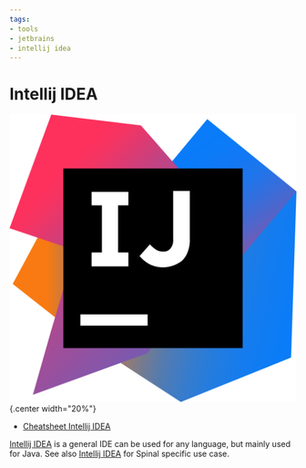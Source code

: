 ```yaml
---
tags:
- tools
- jetbrains
- intellij idea
---
```

#  Intellij IDEA

![](img/intellij_idea.svg){.center width="20%"}

- [Cheatsheet Intellij IDEA](docs/IntelliJIDEA_ReferenceCard.pdf)

[Intellij IDEA](https://www.jetbrains.com/idea/) is a general IDE can be used for any language, but mainly used for Java. See also [Intellij IDEA](../../coding/spinal/tools/intellij_idea.md) for Spinal specific use case.
